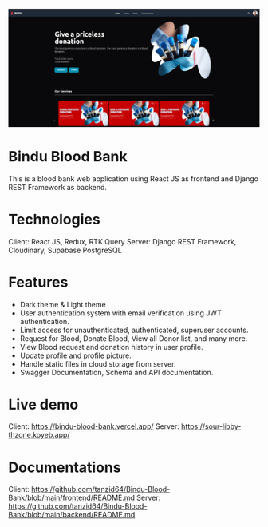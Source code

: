 
![](/.swm/images/Screenshot%20from%202024-05-03%2002-12-27-2024-4-2-20-12-45-960.png)

# Bindu Blood Bank
This is a blood bank web application using React JS as frontend and Django REST Framework as backend.

# Technologies
Client: React JS, Redux, RTK Query
Server: Django REST Framework, Cloudinary, Supabase PostgreSQL

# Features
- Dark theme & Light theme
- User authentication system with email verification using JWT authentication.
- Limit access for unauthenticated, authenticated, superuser accounts.
- Request for Blood, Donate Blood, View all Donor list, and many more.
- View Blood request and donation history in user profile.
- Update profile and profile picture.
- Handle static files in cloud storage from server.
- Swagger Documentation, Schema and API documentation.

# Live demo
Client: https://bindu-blood-bank.vercel.app/
Server: https://sour-libby-thzone.koyeb.app/

# Documentations
Client: https://github.com/tanzid64/Bindu-Blood-Bank/blob/main/frontend/README.md
Server: https://github.com/tanzid64/Bindu-Blood-Bank/blob/main/backend/README.md
